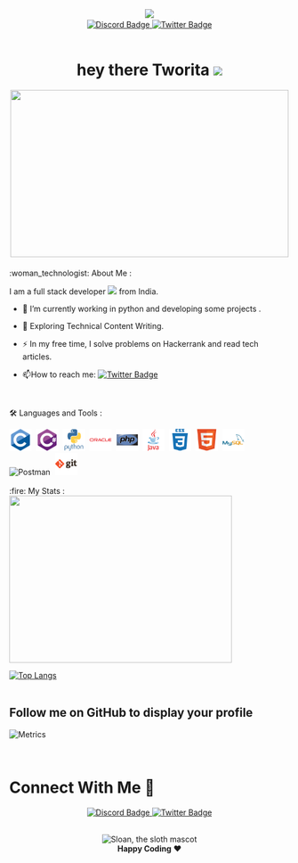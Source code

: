 <div id="header" align="center" >
    <img src="https://media.giphy.com/media/M9gbBd9nbDrOTu1Mqx/giphy.gif" width="100"/>
 </div>

<div id="badges" align="center">
  <a href="https://discordapp.com/users/987600208689004584">
    <img src="https://img.shields.io/badge/DISCORD-navy?style=for-the-badge&logo=Discord&logoColor=white" alt="Discord Badge"/>
  </a>
  <a href="https://twitter.com/Tworita99">
   <img src="https://img.shields.io/badge/TWITTER-blue?style=for-the-badge&logo=twitter&logoColor=white" alt="Twitter Badge"/>
  </a>
 </div>
 <div id="badges" align="center">
  <img src="https://komarev.com/ghpvc/?username=Tworita99&style=flat-square&color=blue" alt=""/>
</div>
<h1 align="center">
  hey there Tworita
  <img src="https://media.giphy.com/media/hvRJCLFzcasrR4ia7z/giphy.gif" width="50"/>
</h1>

<div align="center">
  <img src="https://media.giphy.com/media/9VnQ1okmYsIAQbxndU/giphy.gif" width="500" height="300"/>
</div>

<img src="https://i.postimg.cc/NFcy3t7v/ligne-gif-discord-line.gif)](https://postimg.cc/tZBC6LMB" width="1000" height="5" />
:woman_technologist: About Me :

I am a full stack developer <img src="https://media.giphy.com/media/WUlplcMpOCEmTGBtBW/giphy.gif" width="30"> from India.
- :telescope: I’m currently working in python and developing some projects .

- :seedling: Exploring Technical Content Writing.

- :zap: In my free time, I solve problems on Hackerrank and read tech articles.

- :mailbox:How to reach me: [![Twitter Badge](https://img.shields.io/badge/-blue?style=flat&logo=Twitter&logoColor=white)](https://twitter.com/Tworita99)

<img src="https://i.postimg.cc/NFcy3t7v/ligne-gif-discord-line.gif)](https://postimg.cc/tZBC6LMB" width="1000" height="5" />

:hammer_and_wrench: Languages and Tools :
<div>
  <img src="https://github.com/devicons/devicon/blob/master/icons/c/c-original.svg" title="c alt="Java" width="40" height="40"/>&nbsp;
  <img src="https://github.com/devicons/devicon/blob/master/icons/csharp/csharp-original.svg" title="Csharp" width="40" height="40"/>&nbsp;
  <img src="https://github.com/devicons/devicon/blob/master/icons/python/python-original-wordmark.svg" title="python" width="40" height="40"/>&nbsp;
  <img src="https://github.com/devicons/devicon/blob/master/icons/oracle/oracle-original.svg" title="oracle" width="40" height="40"/>&nbsp;
  <img src="https://github.com/devicons/devicon/blob/master/icons/php/php-original.svg" title="php" width="40" height="40"/>&nbsp;                             
  <img src="https://github.com/devicons/devicon/blob/master/icons/java/java-original-wordmark.svg" title="Java" alt="Java" width="40" height="40"/>&nbsp;
  <img src="https://github.com/devicons/devicon/blob/master/icons/css3/css3-plain-wordmark.svg"  title="CSS3" alt="CSS" width="40" height="40"/>&nbsp;
  <img src="https://github.com/devicons/devicon/blob/master/icons/html5/html5-original.svg" title="HTML5" alt="HTML" width="40" height="40"/>&nbsp;
  <img src="https://github.com/devicons/devicon/blob/master/icons/mysql/mysql-original-wordmark.svg" title="MySQL"  alt="MySQL" width="40" height="40"/>&nbsp;
<img src="https://www.vectorlogo.zone/logos/getpostman/getpostman-icon.svg" title="Postman"  alt="Postman" width="40" height="40"/>&nbsp;
<img src="https://github.com/devicons/devicon/blob/master/icons/git/git-original-wordmark.svg" title="Git" **alt="Git" width="40" height="40"/>&nbsp;
</div>

<img src="https://i.postimg.cc/NFcy3t7v/ligne-gif-discord-line.gif)](https://postimg.cc/tZBC6LMB" width="1000" height="5" />                  
:fire: My Stats :
<div>
    <img align="center" height="300" width="400" src="https://github-readme-streak-stats.herokuapp.com/?user=Tworita99&theme=dark&hide_border=true"/>
</div>
    
   [![Top Langs](https://github-readme-stats.vercel.app/api/top-langs/?username=Tworita99&layout=compact&theme=vision-friendly-dark)](https://github.com/anuraghazra/github-readme-stats)
<img src="https://i.postimg.cc/NFcy3t7v/ligne-gif-discord-line.gif)](https://postimg.cc/tZBC6LMB" width="1000" height="5" />

## Follow me on GitHub to display your profile 
![Metrics](https://metrics.lecoq.io/Tworita99?template=classic&base.header=0&base.activity=0&base.community=0&base.repositories=0&base.metadata=0&people=1&base.indepth=false&base.hireable=false&people.limit=24&people.identicons=false&people.identicons.hide=false&people.size=28&people.types=followers%2C%20following&people.shuffle=false&config.timezone=Asia%2FCalcutta)

<img src="https://i.postimg.cc/NFcy3t7v/ligne-gif-discord-line.gif)](https://postimg.cc/tZBC6LMB" width="1000" height="5" />  
<h1>
  <b>Connect With Me 🤝</b>
</h1>
<div id="badges" align="center">
  <a href="https://discordapp.com/users/987600208689004584">
    <img width "60" height="60" src="https://pnggrid.com/wp-content/uploads/2021/05/Discord-Logo-Circle-1024x1024.png" alt="Discord Badge"/>
  </a>
  <a href="https://twitter.com/Tworita99">
   <img width="60" height="60" src="https://www.freepnglogos.com/uploads/twitter-logo-png/twitter-logo-vector-png-clipart-1.png" alt="Twitter Badge"/>
  </a>
 </div>
<img src="https://i.postimg.cc/NFcy3t7v/ligne-gif-discord-line.gif)](https://postimg.cc/tZBC6LMB" width="1000" height="5" />  

<p align="center">
  <img alt="Sloan, the sloth mascot" width="250px" src="https://thepracticaldev.s3.amazonaws.com/uploads/user/profile_image/31047/af153cd6-9994-4a68-83f4-8ddf3e13f0bf.jpg">
  
  <br>
  <strong>Happy Coding</strong> ❤️
</p>
